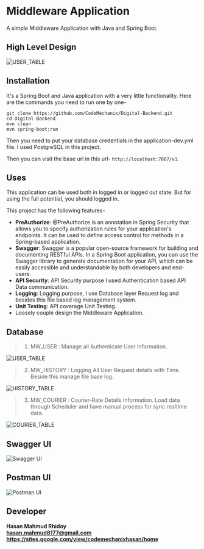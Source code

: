 # Middleware Application

A simple Middleware Application with Java and Spring Boot.

## High Level Design

![USER_TABLE](https://raw.githubusercontent.com/CodeMechanix/Digital-Middleware-Backend/main/images/Middleware_Application_High_Level_Design.PNG)

## Installation

It's a Spring Boot and Java application with a very little functionality. Here are the commands you need to run one by
one-

```
git clone https://github.com/CodeMechanix/Digital-Backend.git
cd Digital-Backend
mvn clean
mvn spring-boot:run
```

Then you need to put your database credentials in the application-dev.yml file. I used PostgreSQL in this project.

Then you can visit the base url in this url- `http://localhost:7007/v1`.

## Uses

This application can be used both in logged in or logged out state. But for using the full potential, you should logged
in.

This project has the following features-

- **PreAuthorize**: @PreAuthorize is an annotation in Spring Security that allows you to specify authorization rules for
  your application's endpoints. It can be used to define access control for methods in a Spring-based application.
- **Swagger**: Swagger is a popular open-source framework for building and documenting RESTful APIs. In a Spring Boot
  application, you can use the Swagger library to generate documentation for your API, which can be easily accessible
  and understandable by both developers and end-users.
- **API Security**: API Security purpose I used Authentication based API Data communication.
- **Logging**: Logging purpose, I use Database layer Request log and besides this file based log management system.
- **Unit Testing**: API coverage Unit Testing.
- Loosely couple design the Middleware Application.

## Database

> 1. MW_USER : Manage all Authenticate User Information.

![USER_TABLE](https://raw.githubusercontent.com/CodeMechanix/Digital-Middleware-Backend/main/images/USER_TABLE.PNG)

> 2. MW_HISTORY : Logging All User Request details with Time. Beside this manage file base log. 

![HISTORY_TABLE](https://raw.githubusercontent.com/CodeMechanix/Digital-Middleware-Backend/main/images/HISTORY_TABLE.PNG)

> 3. MW_COURIER : Courier-Rate Details Information. Load data through Scheduler and have manual process for sync
     realtime data.

![COURIER_TABLE](https://raw.githubusercontent.com/CodeMechanix/Digital-Middleware-Backend/main/images/COURIER_TABLE.PNG)

## Swagger UI

![Swagger UI](https://raw.githubusercontent.com/CodeMechanix/Digital-Middleware-Backend/main/images/Swagger-UI.PNG)

## Postman UI
![Postman UI](https://raw.githubusercontent.com/CodeMechanix/Digital-Middleware-Backend/main/images/Postman-UI.PNG)

## Developer

**Hasan Mahmud Rhidoy<br>
hasan.mahmud8177@gmail.com<br>
<https://sites.google.com/view/codemechanixhasan/home>**
